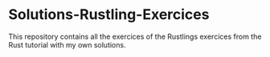 # Solutions-Rustling-Exercices

This repository contains all the exercices of the Rustlings exercices from the Rust tutorial with my own solutions.
